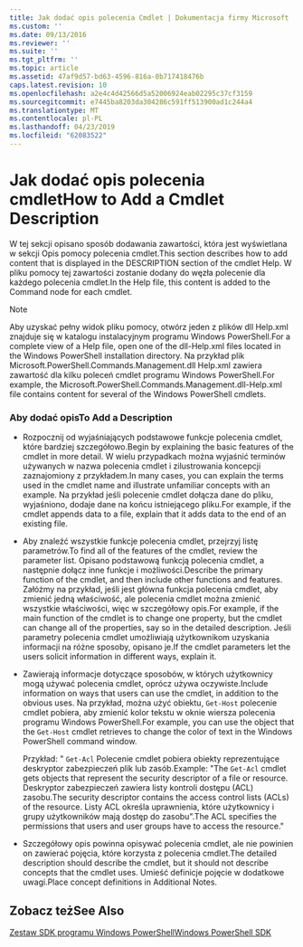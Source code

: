 ```yaml
---
title: Jak dodać opis polecenia Cmdlet | Dokumentacja firmy Microsoft
ms.custom: ''
ms.date: 09/13/2016
ms.reviewer: ''
ms.suite: ''
ms.tgt_pltfrm: ''
ms.topic: article
ms.assetid: 47af9d57-bd63-4596-816a-0b717418476b
caps.latest.revision: 10
ms.openlocfilehash: a2e4c4d42566d5a52006924eab02295c37cf3159
ms.sourcegitcommit: e7445ba8203da304286c591ff513900ad1c244a4
ms.translationtype: MT
ms.contentlocale: pl-PL
ms.lasthandoff: 04/23/2019
ms.locfileid: "62083522"
---
```

# <a name="how-to-add-a-cmdlet-description"></a><span data-ttu-id="30210-102">Jak dodać opis polecenia cmdlet</span><span class="sxs-lookup"><span data-stu-id="30210-102">How to Add a Cmdlet Description</span></span>

<span data-ttu-id="30210-103">W tej sekcji opisano sposób dodawania zawartości, która jest wyświetlana w sekcji Opis pomocy polecenia cmdlet.</span><span class="sxs-lookup"><span data-stu-id="30210-103">This section describes how to add content that is displayed in the DESCRIPTION section of the cmdlet Help.</span></span> <span data-ttu-id="30210-104">W pliku pomocy tej zawartości zostanie dodany do węzła polecenie dla każdego polecenia cmdlet.</span><span class="sxs-lookup"><span data-stu-id="30210-104">In the Help file, this content is added to the Command node for each cmdlet.</span></span>

> [!NOTE]
> <span data-ttu-id="30210-105">Aby uzyskać pełny widok pliku pomocy, otwórz jeden z plików dll Help.xml znajduje się w katalogu instalacyjnym programu Windows PowerShell.</span><span class="sxs-lookup"><span data-stu-id="30210-105">For a complete view of a Help file, open one of the dll-Help.xml files located in the Windows PowerShell installation directory.</span></span> <span data-ttu-id="30210-106">Na przykład plik Microsoft.PowerShell.Commands.Management.dll Help.xml zawiera zawartość dla kilku poleceń cmdlet programu Windows PowerShell.</span><span class="sxs-lookup"><span data-stu-id="30210-106">For example, the Microsoft.PowerShell.Commands.Management.dll-Help.xml file contains content for several of the Windows PowerShell cmdlets.</span></span>

### <a name="to-add-a-description"></a><span data-ttu-id="30210-107">Aby dodać opis</span><span class="sxs-lookup"><span data-stu-id="30210-107">To Add a Description</span></span>

- <span data-ttu-id="30210-108">Rozpocznij od wyjaśniających podstawowe funkcje polecenia cmdlet, które bardziej szczegółowo.</span><span class="sxs-lookup"><span data-stu-id="30210-108">Begin by explaining the basic features of the cmdlet in more detail.</span></span> <span data-ttu-id="30210-109">W wielu przypadkach można wyjaśnić terminów używanych w nazwa polecenia cmdlet i zilustrowania koncepcji zaznajomiony z przykładem.</span><span class="sxs-lookup"><span data-stu-id="30210-109">In many cases, you can explain the terms used in the cmdlet name and illustrate unfamiliar concepts with an example.</span></span> <span data-ttu-id="30210-110">Na przykład jeśli polecenie cmdlet dołącza dane do pliku, wyjaśniono, dodaje dane na końcu istniejącego pliku.</span><span class="sxs-lookup"><span data-stu-id="30210-110">For example, if the cmdlet appends data to a file, explain that it adds data to the end of an existing file.</span></span>

- <span data-ttu-id="30210-111">Aby znaleźć wszystkie funkcje polecenia cmdlet, przejrzyj listę parametrów.</span><span class="sxs-lookup"><span data-stu-id="30210-111">To find all of the features of the cmdlet, review the parameter list.</span></span> <span data-ttu-id="30210-112">Opisano podstawową funkcją polecenia cmdlet, a następnie dołącz inne funkcje i możliwości.</span><span class="sxs-lookup"><span data-stu-id="30210-112">Describe the primary function of the cmdlet, and then include other functions and features.</span></span> <span data-ttu-id="30210-113">Załóżmy na przykład, jeśli jest główna funkcja polecenia cmdlet, aby zmienić jedną właściwość, ale polecenia cmdlet można zmienić wszystkie właściwości, więc w szczegółowy opis.</span><span class="sxs-lookup"><span data-stu-id="30210-113">For example, if the main function of the cmdlet is to change one property, but the cmdlet can change all of the properties, say so in the detailed description.</span></span> <span data-ttu-id="30210-114">Jeśli parametry polecenia cmdlet umożliwiają użytkownikom uzyskania informacji na różne sposoby, opisano je.</span><span class="sxs-lookup"><span data-stu-id="30210-114">If the cmdlet parameters let the users solicit information in different ways, explain it.</span></span>

- <span data-ttu-id="30210-115">Zawierają informacje dotyczące sposobów, w których użytkownicy mogą używać polecenia cmdlet, oprócz używa oczywiste.</span><span class="sxs-lookup"><span data-stu-id="30210-115">Include information on ways that users can use the cmdlet, in addition to the obvious uses.</span></span> <span data-ttu-id="30210-116">Na przykład, można użyć obiektu, `Get-Host` polecenie cmdlet pobiera, aby zmienić kolor tekstu w oknie wiersza polecenia programu Windows PowerShell.</span><span class="sxs-lookup"><span data-stu-id="30210-116">For example, you can use the object that the `Get-Host` cmdlet retrieves to change the color of text in the Windows PowerShell command window.</span></span>

  <span data-ttu-id="30210-117">Przykład:  " `Get-Acl` Polecenie cmdlet pobiera obiekty reprezentujące deskryptor zabezpieczeń plik lub zasób.</span><span class="sxs-lookup"><span data-stu-id="30210-117">Example:  "The `Get-Acl` cmdlet gets objects that represent the security descriptor of a file or resource.</span></span> <span data-ttu-id="30210-118">Deskryptor zabezpieczeń zawiera listy kontroli dostępu (ACL) zasobu.</span><span class="sxs-lookup"><span data-stu-id="30210-118">The security descriptor contains the access control lists (ACLs) of the resource.</span></span> <span data-ttu-id="30210-119">Listy ACL określa uprawnienia, które użytkownicy i grupy użytkowników mają dostęp do zasobu".</span><span class="sxs-lookup"><span data-stu-id="30210-119">The ACL specifies the permissions that users and user groups have to access the resource."</span></span>

- <span data-ttu-id="30210-120">Szczegółowy opis powinna opisywać polecenia cmdlet, ale nie powinien on zawierać pojęcia, które korzysta z polecenia cmdlet.</span><span class="sxs-lookup"><span data-stu-id="30210-120">The detailed description should describe the cmdlet, but it should not describe concepts that the cmdlet uses.</span></span> <span data-ttu-id="30210-121">Umieść definicje pojęcie w dodatkowe uwagi.</span><span class="sxs-lookup"><span data-stu-id="30210-121">Place concept definitions in Additional Notes.</span></span>

## <a name="see-also"></a><span data-ttu-id="30210-122">Zobacz też</span><span class="sxs-lookup"><span data-stu-id="30210-122">See Also</span></span>

[<span data-ttu-id="30210-123">Zestaw SDK programu Windows PowerShell</span><span class="sxs-lookup"><span data-stu-id="30210-123">Windows PowerShell SDK</span></span>](../windows-powershell-reference.md)
